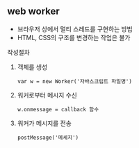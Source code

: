 ## web worker

- 브라우저 상에서 멀티 스레드를 구현하는 방법
- HTML, CSS의 구조를 변경하는 작업은 불가

작성절차

1. 객체를 생성

   `var w = new Worker('자바스크립트 파일명')`

2. 워커로부터 메시지 수신

   `w.onmessage = callback 함수`

3. 워커가 메시지를 전송

   `postMessage('메세지')`




